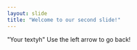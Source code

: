 ```yaml
---
layout: slide
title: "Welcome to our second slide!"
---
```

"Your textyh"
Use the left arrow to go back!
